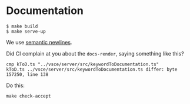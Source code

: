 # Documentation

```
$ make build
$ make serve-up
```

We use [semantic newlines](https://rhodesmill.org/brandon/2012/one-sentence-per-line/).

Did CI complain at you about the `docs-render`, saying something like this?

```
cmp kToD.ts "../vsce/server/src/keywordToDocumentation.ts"
kToD.ts ../vsce/server/src/keywordToDocumentation.ts differ: byte 157250, line 138
```

Do this:

```
make check-accept
```
